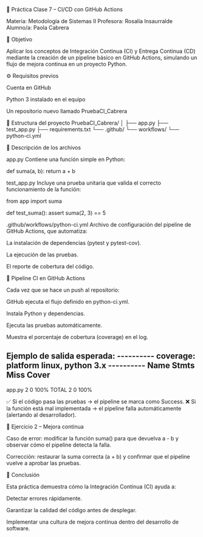 🧩 Práctica Clase 7 – CI/CD con GitHub Actions

Materia: Metodología de Sistemas II
Profesora: Rosalía Insaurralde
Alumno/a: Paola Cabrera

🎯 Objetivo

Aplicar los conceptos de Integración Continua (CI) y Entrega Continua (CD) mediante la creación de un pipeline básico en GitHub Actions, simulando un flujo de mejora continua en un proyecto Python.

⚙️ Requisitos previos

Cuenta en GitHub

Python 3 instalado en el equipo

Un repositorio nuevo llamado PruebaCI_Cabrera

🧱 Estructura del proyecto
PruebaCI_Cabrera/
│
├── app.py
├── test_app.py
├── requirements.txt
└── .github/
    └── workflows/
        └── python-ci.yml

🧩 Descripción de los archivos

app.py
Contiene una función simple en Python:

def suma(a, b):
    return a + b


test_app.py
Incluye una prueba unitaria que valida el correcto funcionamiento de la función:

from app import suma

def test_suma():
    assert suma(2, 3) == 5


.github/workflows/python-ci.yml
Archivo de configuración del pipeline de GitHub Actions, que automatiza:

La instalación de dependencias (pytest y pytest-cov).

La ejecución de las pruebas.

El reporte de cobertura del código.

🚀 Pipeline CI en GitHub Actions

Cada vez que se hace un push al repositorio:

GitHub ejecuta el flujo definido en python-ci.yml.

Instala Python y dependencias.

Ejecuta las pruebas automáticamente.

Muestra el porcentaje de cobertura (coverage) en el log.

Ejemplo de salida esperada:
---------- coverage: platform linux, python 3.x ----------
Name     Stmts   Miss  Cover
----------------------------
app.py       2      0   100%
TOTAL        2      0   100%


✅ Si el código pasa las pruebas → el pipeline se marca como Success.
❌ Si la función está mal implementada → el pipeline falla automáticamente (alertando al desarrollador).

🔄 Ejercicio 2 – Mejora continua

Caso de error: modificar la función suma() para que devuelva a - b y observar cómo el pipeline detecta la falla.

Corrección: restaurar la suma correcta (a + b) y confirmar que el pipeline vuelve a aprobar las pruebas.

🧠 Conclusión

Esta práctica demuestra cómo la Integración Continua (CI) ayuda a:

Detectar errores rápidamente.

Garantizar la calidad del código antes de desplegar.

Implementar una cultura de mejora continua dentro del desarrollo de software.
